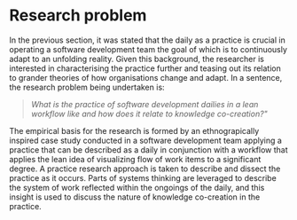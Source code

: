 
# Research problem

In the previous section, it was stated that the daily as a practice is crucial in operating a software development team the goal of which is to continuously adapt to an unfolding reality. Given this background, the researcher is interested in characterising the practice further and teasing out its relation to grander theories of how organisations change and adapt. In a sentence, the research problem being undertaken is:

> *What is the practice of software development dailies in a lean workflow like and how does it relate to knowledge co-creation?"*

The empirical basis for the research is formed by an ethnograpically inspired case study conducted in a software development team applying a practice that can be described as a daily in conjunction with a workflow that applies the lean idea of visualizing flow of work items to a significant degree. A practice research approach is taken to describe and dissect the practice as it occurs. Parts of systems thinking are leveraged to describe the system of work reflected within the ongoings of the daily, and this insight is used to discuss the nature of knowledge co-creation in the practice.
